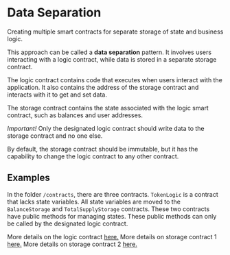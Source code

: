 # Data Separation

Creating multiple smart contracts for separate storage of state and business logic.

This approach can be called a **data separation** pattern. It involves users interacting with a logic contract, while data is stored in a separate storage contract.

The logic contract contains code that executes when users interact with the application. It also contains the address of the storage contract and interacts with it to get and set data.

The storage contract contains the state associated with the logic smart contract, such as balances and user addresses.

_Important!_ Only the designated logic contract should write data to the storage contract and no one else.

By default, the storage contract should be immutable, but it has the capability to change the logic contract to any other contract.

## Examples
In the folder ``` /contracts ```, there are three contracts. ``` TokenLogic ``` is a contract that lacks state variables. All state variables are moved to the ```BalanceStorage``` and ```TotalSupplyStorage``` contracts. These two contracts have public methods for managing states. These public methods can only be called by the designated logic contract.

More details on the logic contract [here.](./contracts/TokenLogic.sol)
More details on storage contract 1 [here.](./contracts/BalanceStorage.sol)
More details on storage contract 2 [here.](./contracts/TotalSupplyStorage.sol)

